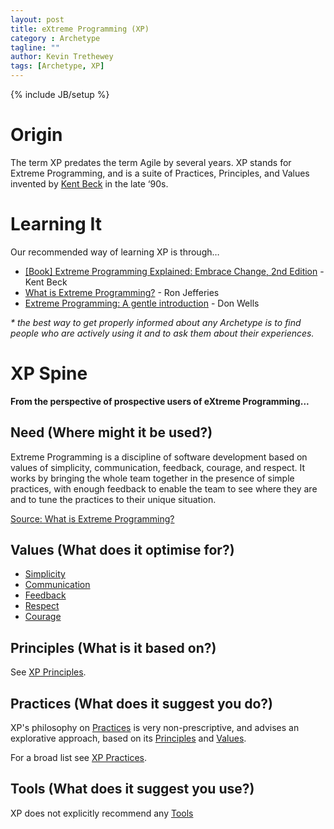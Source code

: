 ```yaml
---
layout: post
title: eXtreme Programming (XP)
category : Archetype
tagline: ""
author: Kevin Trethewey
tags: [Archetype, XP]
---
```

{% include JB/setup %}

# Origin
The term XP predates the term Agile by several years. XP stands for Extreme Programming, and is a suite of Practices, Principles, and Values invented by [Kent Beck](http://en.wikipedia.org/wiki/Kent_Beck) in the late ‘90s.

# Learning It
Our recommended way of learning XP is through…

* [[Book] Extreme Programming Explained: Embrace Change, 2nd Edition](https://www.amazon.com/Extreme-Programming-Explained-Embrace-Change/dp/0321278658) - Kent Beck
* [What is Extreme Programming?](http://ronjeffries.com/xprog/what-is-extreme-programming/) - Ron Jefferies
* [Extreme Programming:
A gentle introduction](http://www.extremeprogramming.org/) - Don Wells

*&#42; the best way to get properly informed about any Archetype is to find people who are actively using it and to ask them about their experiences.*

# XP Spine
**From the perspective of prospective users of eXtreme Programming...**

## Need (Where might it be used?)
Extreme Programming is a discipline of software development based on values of simplicity, communication, feedback, courage, and respect. It works by bringing the whole team together in the presence of simple practices, with enough feedback to enable the team to see where they are and to tune the practices to their unique situation.

[Source: What is Extreme Programming?](http://ronjeffries.com/xprog/what-is-extreme-programming/)

## Values (What does it optimise for?)
* [Simplicity](/Value/Simplicity)
* [Communication](/value/communication)
* [Feedback](/Value/Feedback)
* [Respect](/Value/Respect)
* [Courage](/Value/Courage)

## Principles (What is it based on?)
See [XP Principles](/principle/PrinciplesOfXP).

## Practices (What does it suggest you do?)
XP's philosophy on [Practices](/practices.html) is very non-prescriptive, and advises an explorative approach, based on its [Principles](/principle/PrinciplesOfXP) and [Values](/value/ValuesOfXP).

For a broad list see [XP Practices](/practice/PracticesOfXP).

## Tools (What does it suggest you use?)
XP does not explicitly recommend any [Tools](/tools.html)